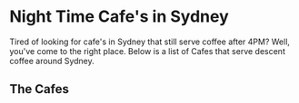 # Night Time Cafe's in Sydney
Tired of looking for cafe's in Sydney that still serve coffee after 4PM? Well, you've come to the right place. Below is a list of Cafes that serve descent coffee around Sydney.

## The Cafes
